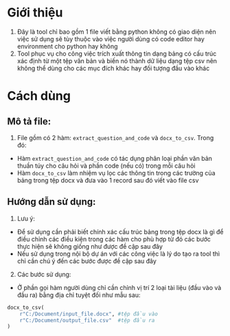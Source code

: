 # Giới thiệu
1. Đây là tool chỉ bao gồm 1 file viết bằng python không có giao diện nên việc sử dụng sẽ tùy thuộc vào việc người dùng có code editor hay environment cho python hay không
2. Tool phục vụ cho công việc trích xuất thông tin dạng bảng có cấu trúc xác định từ một tệp văn bản và biến nó thành dữ liệu dạng tệp csv nên không thể dùng cho các mục đích khác hay đối tượng đầu vào khác
# Cách dùng
## Mô tả file:
1. File gồm có 2 hàm: `extract_question_and_code` và `docx_to_csv`. Trong đó:
  - Hàm `extract_question_and_code` có tác dụng phân loại phần văn bản thuần túy cho câu hỏi và phần code (nếu có) trong mỗi câu hỏi
  - Hàm `docx_to_csv` làm nhiệm vụ lọc các thông tin trong các trường của bảng trong tệp docx và đưa vào 1 record sau đó viết vào file csv
## Hướng dẫn sử dụng:
1. Lưu ý:
  - Để sử dụng cần phải biết chính xác cấu trúc bảng trong tệp docx là gì để điều chỉnh các điều kiện trong các hàm cho phù hợp từ đó các bước thực hiện sẽ không giống như được đề cập sau đây
  - Nếu sử dụng trong nội bộ dự án với các công việc là lý do tạo ra tool thì chỉ cần chú ý đến các bước được đề cập sau đây
2. Các bước sử dụng:
  - Ở phần gọi hàm người dùng chỉ cần chỉnh vị trí 2 loại tài liệu (đầu vào và đầu ra) bằng địa chỉ tuyệt đối như mẫu sau:
```python
docx_to_csv(
    r"C:/Document/input_file.docx", #tệp đầu vào
    r"C:/Document/output_file.csv"  #tệp đầu ra
)
```